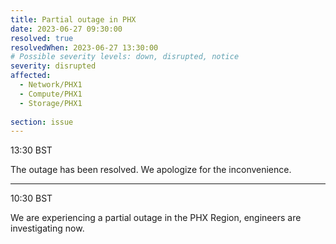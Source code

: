 ```yaml
---
title: Partial outage in PHX
date: 2023-06-27 09:30:00
resolved: true
resolvedWhen: 2023-06-27 13:30:00
# Possible severity levels: down, disrupted, notice
severity: disrupted
affected:
  - Network/PHX1
  - Compute/PHX1
  - Storage/PHX1
    
section: issue
---
```


13:30 BST

The outage has been resolved. We apologize for the inconvenience.

---

10:30 BST

We are experiencing a partial outage in the PHX Region, engineers are investigating now.
